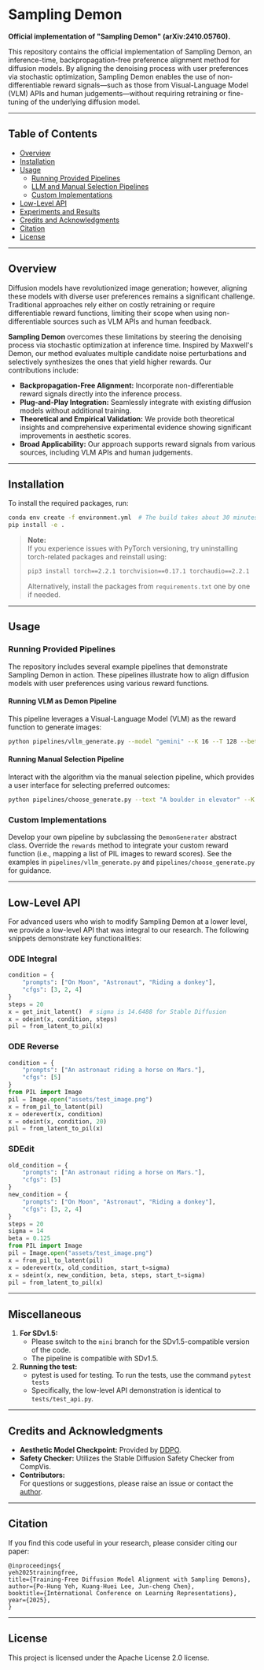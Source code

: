 # Sampling Demon

**Official implementation of "Sampling Demon" (arXiv:2410.05760).**

This repository contains the official implementation of Sampling Demon, an inference-time, backpropagation-free preference alignment method for diffusion models. By aligning the denoising process with user preferences via stochastic optimization, Sampling Demon enables the use of non-differentiable reward signals—such as those from Visual-Language Model (VLM) APIs and human judgements—without requiring retraining or fine-tuning of the underlying diffusion model.

---

## Table of Contents

- [Overview](#overview)
- [Installation](#installation)
- [Usage](#usage)
  - [Running Provided Pipelines](#running-provided-pipelines)
  - [LLM and Manual Selection Pipelines](#llm-and-manual-selection-pipelines)
  - [Custom Implementations](#custom-implementations)
- [Low-Level API](#low-level-api)
- [Experiments and Results](#experiments-and-results)
- [Credits and Acknowledgments](#credits-and-acknowledgments)
- [Citation](#citation)
- [License](#license)

---

## Overview

Diffusion models have revolutionized image generation; however, aligning these models with diverse user preferences remains a significant challenge. Traditional approaches rely either on costly retraining or require differentiable reward functions, limiting their scope when using non-differentiable sources such as VLM APIs and human feedback.

**Sampling Demon** overcomes these limitations by steering the denoising process via stochastic optimization at inference time. Inspired by Maxwell's Demon, our method evaluates multiple candidate noise perturbations and selectively synthesizes the ones that yield higher rewards. Our contributions include:

- **Backpropagation-Free Alignment:** Incorporate non-differentiable reward signals directly into the inference process.
- **Plug-and-Play Integration:** Seamlessly integrate with existing diffusion models without additional training.
- **Theoretical and Empirical Validation:** We provide both theoretical insights and comprehensive experimental evidence showing significant improvements in aesthetic scores.
- **Broad Applicability:** Our approach supports reward signals from various sources, including VLM APIs and human judgements.

---

## Installation

To install the required packages, run:

```bash
conda env create -f environment.yml  # The build takes about 30 minutes on our machine :(
pip install -e .
```

> **Note:**  
> If you experience issues with PyTorch versioning, try uninstalling torch-related packages and reinstall using:
>
> ```bash
> pip3 install torch==2.2.1 torchvision==0.17.1 torchaudio==2.2.1
> ```
>
> Alternatively, install the packages from `requirements.txt` one by one if needed.

---

## Usage

### Running Provided Pipelines

The repository includes several example pipelines that demonstrate Sampling Demon in action. These pipelines illustrate how to align diffusion models with user preferences using various reward functions.

#### Running VLM as Demon Pipeline

This pipeline leverages a Visual-Language Model (VLM) as the reward function to generate images:

```bash
python pipelines/vllm_generate.py --model "gemini" --K 16 --T 128 --beta 0.1
```

#### Running Manual Selection Pipeline

Interact with the algorithm via the manual selection pipeline, which provides a user interface for selecting preferred outcomes:

```bash
python pipelines/choose_generate.py --text "A boulder in elevator" --K 16 --T 128
```

### Custom Implementations

Develop your own pipeline by subclassing the `DemonGenerater` abstract class. Override the `rewards` method to integrate your custom reward function (i.e., mapping a list of PIL images to reward scores). See the examples in `pipelines/vllm_generate.py` and `pipelines/choose_generate.py` for guidance.

---

## Low-Level API

For advanced users who wish to modify Sampling Demon at a lower level, we provide a low-level API that was integral to our research. The following snippets demonstrate key functionalities:

### ODE Integral

```python
condition = {
    "prompts": ["On Moon", "Astronaut", "Riding a donkey"],
    "cfgs": [3, 2, 4]
}
steps = 20
x = get_init_latent()  # sigma is 14.6488 for Stable Diffusion
x = odeint(x, condition, steps)
pil = from_latent_to_pil(x)
```

### ODE Reverse

```python
condition = {
    "prompts": ["An astronaut riding a horse on Mars."],
    "cfgs": [5]
}
from PIL import Image
pil = Image.open("assets/test_image.png")
x = from_pil_to_latent(pil)
x = oderevert(x, condition)
x = odeint(x, condition, 20)
pil = from_latent_to_pil(x)
```

### SDEdit

```python
old_condition = {
    "prompts": ["An astronaut riding a horse on Mars."],
    "cfgs": [5]
}
new_condition = {
    "prompts": ["On Moon", "Astronaut", "Riding a donkey"],
    "cfgs": [3, 2, 4]
}
steps = 20
sigma = 14
beta = 0.125
from PIL import Image
pil = Image.open("assets/test_image.png")
x = from_pil_to_latent(pil)
x = oderevert(x, old_condition, start_t=sigma)
x = sdeint(x, new_condition, beta, steps, start_t=sigma)
pil = from_latent_to_pil(x)
```

---

## Miscellaneous
1. **For SDv1.5:**
    - Please switch to the `mini` branch for the SDv1.5-compatible version of the code.
    - The pipeline is compatible with SDv1.5.
2. **Running the test:**
    - pytest is used for testing. To run the tests, use the command `pytest tests`
    - Specifically, the low-level API demonstration is identical to `tests/test_api.py`.
    
---

## Credits and Acknowledgments

- **Aesthetic Model Checkpoint:** Provided by [DDPO](https://github.com/kvablack/ddpo-pytorch/tree/main).
- **Safety Checker:** Utilizes the Stable Diffusion Safety Checker from CompVis.
- **Contributors:**  
  For questions or suggestions, please raise an issue or contact the [author](mailto:rareone0602@gmail.com).

---

## Citation

If you find this code useful in your research, please consider citing our paper:

```
@inproceedings{
yeh2025trainingfree,
title={Training-Free Diffusion Model Alignment with Sampling Demons},
author={Po-Hung Yeh, Kuang-Huei Lee, Jun-cheng Chen},
booktitle={International Conference on Learning Representations},
year={2025},
}
```

---

## License

This project is licensed under the Apache License 2.0 license. 
